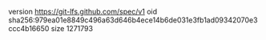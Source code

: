 version https://git-lfs.github.com/spec/v1
oid sha256:979ea01e8849c496a63d646b4ece14b6de031e3fb1ad09342070e3ccc4b16650
size 1271793
